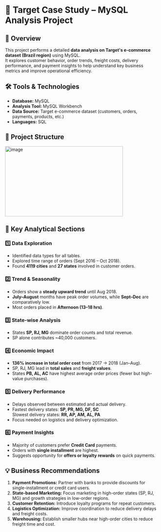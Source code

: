 # 🎯 Target Case Study – MySQL Analysis Project

## 📘 Overview
This project performs a detailed **data analysis on Target's e-commerce dataset (Brazil region)** using MySQL.  
It explores customer behavior, order trends, freight costs, delivery performance, and payment insights to help understand key business metrics and improve operational efficiency.

## 🛠️ Tools & Technologies
- **Database:** MySQL
- **Analysis Tool:** MySQL Workbench
- **Data Source:** Target e-commerce dataset (customers, orders, payments, products, etc.)
- **Languages:** SQL

## 📂 Project Structure
<img width="386" height="230" alt="image" src="https://github.com/user-attachments/assets/98238650-55ad-41ce-8dbc-83cf98ecc26f" />


## 🧩 Key Analytical Sections

### 1️⃣ Data Exploration
- Identified data types for all tables.
- Explored time range of orders (Sept 2016 – Oct 2018).
- Found **4119 cities** and **27 states** involved in customer orders.

### 2️⃣ Trend & Seasonality
- Orders show a **steady upward trend** until Aug 2018.
- **July–August** months have peak order volumes, while **Sept–Dec** are comparatively low.
- Most orders placed in **Afternoon (13–18 hrs)**.

### 3️⃣ State-wise Analysis
- States **SP, RJ, MG** dominate order counts and total revenue.
- SP alone contributes ~40,000 customers.

### 4️⃣ Economic Impact
- **136% increase in total order cost** from 2017 → 2018 (Jan–Aug).
- SP, RJ, MG lead in **total sales** and **freight values**.
- States **PB, AL, AC** have highest average order prices (fewer but high-value purchases).

### 5️⃣ Delivery Performance
- Delays observed between estimated and actual delivery.
- Fastest delivery states: **SP, PR, MG, DF, SC**  
  Slowest delivery states: **RR, AP, AM, AL, PA**
- Focus needed on logistics and delivery optimization.

### 6️⃣ Payment Insights
- Majority of customers prefer **Credit Card** payments.
- Orders with **single installment** are highest.
- Suggests opportunity for **offers or loyalty rewards** on quick payments.

## 💡 Business Recommendations
1. **Payment Promotions:** Partner with banks to provide discounts for single-installment or credit card users.  
2. **State-based Marketing:** Focus marketing in high-order states (SP, RJ, MG) and growth strategies in low-order regions.  
3. **Customer Retention:** Introduce loyalty programs for repeat customers.  
4. **Logistics Optimization:** Improve coordination to reduce delivery delays and freight costs.  
5. **Warehousing:** Establish smaller hubs near high-order cities to reduce freight time and cost.


